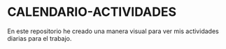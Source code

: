 # CALENDARIO-ACTIVIDADES
En este repositorio he creado una manera visual para ver mis actividades diarias para el trabajo. 
